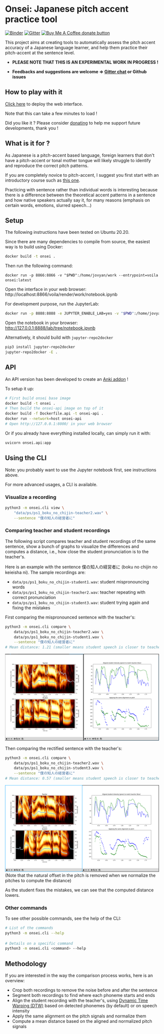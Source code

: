 
Onsei: Japanese pitch accent practice tool
===========================================

[![Binder](https://mybinder.org/badge_logo.svg)](https://mybinder.org/v2/gh/itsupera/onsei/HEAD?urlpath=voila/render/work/notebook.ipynb)
[![Gitter](https://badges.gitter.im/itsupera-onsei/community.svg)](https://gitter.im/itsupera-onsei/community?utm_source=badge&utm_medium=badge&utm_campaign=pr-badge)
<span class="badge-buymeacoffee">
<a href="https://www.buymeacoffee.com/itsupera" title="Donate to this project using Buy Me A Coffee"><img src="https://img.shields.io/badge/buy%20me%20a%20coffee-donate-yellow.svg" alt="Buy Me A Coffee donate button" /></a>
</span>

This project aims at creating tools to automatically assess the pitch accent accuracy
of a Japanese language learner, and help them practice their pitch-accent at the sentence level.

- **PLEASE NOTE THAT THIS IS AN EXPERIMENTAL WORK IN PROGRESS !**

- **Feedbacks and suggestions are welcome => [Gitter chat](https://gitter.im/itsupera-onsei/community?utm_source=badge&utm_medium=badge&utm_campaign=pr-badge) or Github issues**

How to play with it
--------------------

[Click here](https://mybinder.org/v2/gh/itsupera/onsei/HEAD?urlpath=voila/render/work/notebook.ipynb)
to deploy the web interface.

Note that this can take a few minutes to load !

Did you like it ? Please consider [donating](https://www.buymeacoffee.com/itsupera) to help me support future developments, thank you !

What is it for ?
-----------------

As Japanese is a pitch-accent based language, foreign learners that don't have a
pitch-accent or tonal mother tongue will likely struggle to identify and reproduce
the correct pitch patterns.

If you are completely novice to pitch-accent, I suggest you first start with an
introductory course such as [this one](https://www.kanshudo.com/howto/pitch).

Practicing with sentence rather than individual words is interesting
because there is a difference between the theoretical accent patterns in a sentence
and how native speakers actually say it, for many reasons
(emphasis on certain words, emotions, slurred speech...)

Setup
------

The following instructions have been tested on Ubuntu 20.20.

Since there are many dependencies to compile from source, the easiest way is
to build using Docker:

```bash
docker build -t onsei .
```

Then run the following command:
```
docker run -p 8866:8866 -v "$PWD":/home/jovyan/work --entrypoint=voila onsei:latest
````
Open the interface in your web browser: http://localhost:8866/voila/render/work/notebook.ipynb


For development purpose, run the JupyterLab:
```bash
docker run -p 8888:8888 -e JUPYTER_ENABLE_LAB=yes -v "$PWD":/home/jovyan/work onsei:latest
```
Open the notebook in your browser: http://127.0.0.1:8888/lab/tree/notebook.ipynb

Alternatively, it should build with `jupyter-repo2docker`
```bash
pip3 install jupyter-repo2docker
jupyter-repo2docker -E .
```

API
----

An API version has been developed to create an [Anki addon](https://github.com/itsupera/onsei-anki) !

To setup it up:
```bash
# First build onsei base image
docker build -t onsei .
# Then build the onsei-api image on top of it
docker build -f Dockerfile.api -t onsei-api .
docker run --network=host onsei-api
# Open http://127.0.0.1:8000/ in your web browser
```

Or if you already have everything installed locally, can simply run it with:
```bash
uvicorn onsei.api:app
```

Using the CLI
--------------

Note: you probably want to use the Jupyter notebook first, see instructions above.

For more advanced usages, a CLI is available.

### Visualize a recording

```bash
python3 -m onsei.cli view \
    "data/ps/ps1_boku_no_chijin-teacher2.wav" \
    --sentence "僕の知人の経営者に"
```

### Comparing teacher and student recordings

The following script compares teacher and student recordings of the same sentence,
show a bunch of graphs to visualize the differences and computes a distance, i.e.,
how close the student pronunciation is to the teacher's.

Here is an example with the sentence 僕の知人の経営者に (boku no chijin no keieisha ni).
The sample recordings are:
- `data/ps/ps1_boku_no_chijin-student1.wav`: student mispronouncing words
- `data/ps/ps1_boku_no_chijin-teacher2.wav`: teacher repeating with correct pronunciation
- `data/ps/ps1_boku_no_chijin-student3.wav`: student trying again and fixing the mistakes

First comparing the mispronounced sentence with the teacher's:
```bash
python3 -m onsei.cli compare \
    data/ps/ps1_boku_no_chijin-teacher2.wav \
    data/ps/ps1_boku_no_chijin-student1.wav \
    --sentence "僕の知人の経営者に"
# Mean distance: 1.21 (smaller means student speech is closer to teacher)
```
![Graphs for the "bad" student](graphs_bad_student.png)

Then comparing the rectified sentence with the teacher's:
```bash
python3 -m onsei.cli compare \
    data/ps/ps1_boku_no_chijin-teacher2.wav \
    data/ps/ps1_boku_no_chijin-student3.wav \
    --sentence "僕の知人の経営者に"
# Mean distance: 0.57 (smaller means student speech is closer to teacher)
```
![Graphs for the "good" student](graphs_good_student.png)
(Note that the natural offset in the pitch is removed when we normalize the pitches to compute the distance)

As the student fixes the mistakes, we can see that the computed distance lowers.

### Other commands

To see other possible commands, see the help of the CLI:
```bash
# List of the commands
python3 -m onsei.cli --help

# Details on a specific command
python3 -m onsei.cli <command> --help
```


Methodology
------------

If you are interested in the way the comparison process works, here is an overview:

- Crop both recordings to remove the noise before and after the sentence
- Segment both recordings to find where each phoneme starts and ends
- Align the student recording with the teacher's, using [Dynamic Time Warping (DTW)](https://en.wikipedia.org/wiki/Dynamic_time_warping) based on detected phonemes (by default) or on speech intensity
- Apply the same alignment on the pitch signals and normalize them
- Compute a mean distance based on the aligned and normalized pitch signals